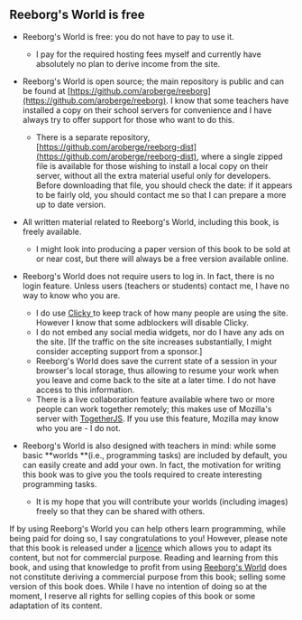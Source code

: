 ## Reeborg's World is free

* Reeborg's World is free: you do not have to pay to use it.
  * I pay for the required hosting fees myself and currently have absolutely no plan to derive income from the site.
* Reeborg's World is open source; the main repository is public and can be found at [https://github.com/aroberge/reeborg](https://github.com/aroberge/reeborg).  I know that some teachers have installed a copy on their school servers for convenience and I have always try to offer support for those who want to do this.
  * There is a separate repository, [https://github.com/aroberge/reeborg-dist](https://github.com/aroberge/reeborg-dist), where a single zipped file is available for those wishing to install a local copy on their server, without all the extra material useful only for developers. Before downloading that file, you should check the date: if it appears to be fairly old, you should contact me so that I can prepare a more up to date version.
* All written material related to Reeborg's World, including this book, is freely available.
  * I might look into producing a paper version of this book to be sold at or near cost, but there will always be a free version available online.
* Reeborg's World does not require users to log in.  In fact, there is no login feature.  Unless users \(teachers or students\) contact me, I have no way to know who you are.

  * I do use [Clicky ](https://clicky.com/)to keep track of how many people are using the site. However I know that some adblockers will disable Clicky.
  * I do not embed any social media widgets, nor do I have any ads on the site. \[If the traffic on the site increases substantially, I might consider accepting support from a sponsor.\]
  * Reeborg's World does save the current state of a session in your browser's local storage, thus allowing to resume your work when you leave and come back to the site at a later time. I do not have access to this information.
  * There is a live collaboration feature available where two or more people can work together remotely; this makes use of Mozilla's server with [TogetherJS](https://togetherjs.com/). If you use this feature, Mozilla may know who you are - I do not.

* Reeborg's World is also designed with teachers in mind: while some basic **worlds **\(i.e., programming tasks\) are included by default, you can easily create and add your own. In fact, the motivation for writing this book was to give you the tools required to create interesting programming tasks.

  * It is my hope that you will contribute your worlds \(including images\) freely so that they can be shared with others.

If by using Reeborg's World you can help others learn programming, while being paid for doing so, I say congratulations to you!  However, please note that this book is released under a [licence](https://creativecommons.org/licenses/by-nc-sa/4.0/) which allows you to adapt its content, but not for commercial purpose.  Reading and learning from this book, and using that knowledge to profit from using [Reeborg's World](http://reeborg.ca/reeborg.html) does not constitute deriving a commercial purpose from this book; selling some version of this book does. While I have no intention of doing so at the moment, I reserve all rights for selling copies of this book or some adaptation of its content.

